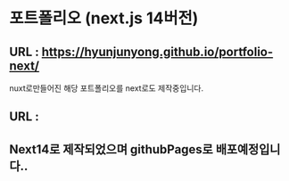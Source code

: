 # 포트폴리오 (next.js 14버전)

## URL : https://hyunjunyong.github.io/portfolio-next/
nuxt로만들어진 해당 포트폴리오를 next로도 제작중입니다.

## URL : 

## Next14로 제작되었으며 githubPages로 배포예정입니다..